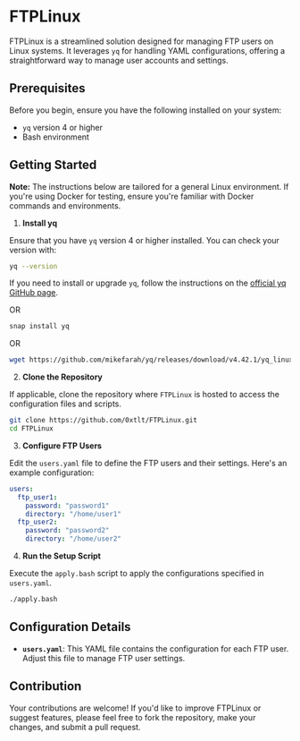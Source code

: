 # FTPLinux

FTPLinux is a streamlined solution designed for managing FTP users on Linux systems. It leverages `yq` for handling YAML configurations, offering a straightforward way to manage user accounts and settings.

## Prerequisites

Before you begin, ensure you have the following installed on your system:

- `yq` version 4 or higher
- Bash environment

## Getting Started

**Note:** The instructions below are tailored for a general Linux environment. If you're using Docker for testing, ensure you're familiar with Docker commands and environments.

1. **Install yq**

Ensure that you have `yq` version 4 or higher installed. You can check your version with:

```sh
yq --version
```

If you need to install or upgrade `yq`, follow the instructions on the [official yq GitHub page](https://github.com/mikefarah/yq).

OR

```sh
snap install yq
```

OR

```sh
wget https://github.com/mikefarah/yq/releases/download/v4.42.1/yq_linux_amd64 -O /usr/bin/yq && chmod +x /usr/bin/yq
```

2. **Clone the Repository**

If applicable, clone the repository where `FTPLinux` is hosted to access the configuration files and scripts.

```sh
git clone https://github.com/0xtlt/FTPLinux.git
cd FTPLinux
```

3. **Configure FTP Users**

Edit the `users.yaml` file to define the FTP users and their settings. Here's an example configuration:

```yaml
users:
  ftp_user1:
    password: "password1"
    directory: "/home/user1"
  ftp_user2:
    password: "password2"
    directory: "/home/user2"
```

4. **Run the Setup Script**

Execute the `apply.bash` script to apply the configurations specified in `users.yaml`.

```sh
./apply.bash
```

## Configuration Details

- **`users.yaml`**: This YAML file contains the configuration for each FTP user. Adjust this file to manage FTP user settings.

## Contribution

Your contributions are welcome! If you'd like to improve FTPLinux or suggest features, please feel free to fork the repository, make your changes, and submit a pull request.
